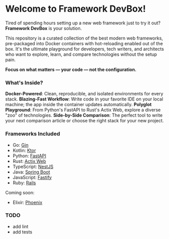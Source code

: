 # Welcome to Framework DevBox!

Tired of spending hours setting up a new web framework just to try it out? **Framework DevBox** is your solution.

This repository is a curated collection of the best modern web frameworks, pre-packaged into Docker containers with hot-reloading enabled out of the box. It's the ultimate playground for developers, tech writers, and architects who want to explore, learn, and compare technologies without the setup pain.

**Focus on what matters — your code — not the configuration.**

### What's Inside?

**Docker-Powered**: Clean, reproducible, and isolated environments for every stack.
**Blazing-Fast Workflow**: Write code in your favorite IDE on your local machine; the app inside the container updates automatically.
**Polyglot Playground**: From Python's FastAPI to Rust's Actix Web, explore a diverse "zoo" of technologies.
**Side-by-Side Comparison**: The perfect tool to write your next comparison article or choose the right stack for your new project.

### Frameworks Included

- Go: [Gin](https://github.com/gin-gonic/gin)
- Kotlin: [Ktor](https://github.com/ktorio/ktor)
- Python: [FastAPI](https://github.com/fastapi/fastapi)
- Rust: [Actix Web](https://github.com/actix/actix-web)
- TypeScript: [NestJS](https://github.com/nestjs/nest)
- Java: [Spring Boot](https://github.com/spring-projects/spring-boot)
- JavaScript: [Fastify](https://github.com/fastify/fastify)
- Ruby: [Rails](https://github.com/rails/rails)

Coming soon:
- Elixir: [Phoenix](https://github.com/phoenixframework/phoenix)

### TODO

- add lint
- add tests
